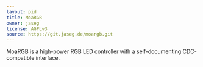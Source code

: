 ```yaml
---
layout: pid
title: MoaRGB
owner: jaseg
license: AGPLv3
source: https://git.jaseg.de/moargb.git
---
```

MoaRGB is a high-power RGB LED controller with a self-documenting CDC-compatible interface.
